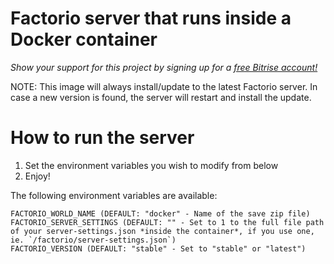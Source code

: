# Factorio server that runs inside a Docker container

*Show your support for this project by signing up for a [free Bitrise account!](https://app.bitrise.io?referrer=02c20c56fa07adcb)*

NOTE: This image will always install/update to the latest Factorio server. In case a new version is found, the server will restart and install the update.

# How to run the server
1. Set the environment variables you wish to modify from below
2. Enjoy!

The following environment variables are available:
```
FACTORIO_WORLD_NAME (DEFAULT: "docker" - Name of the save zip file)
FACTORIO_SERVER_SETTINGS (DEFAULT: "" - Set to 1 to the full file path of your server-settings.json *inside the container*, if you use one, ie. `/factorio/server-settings.json`)
FACTORIO_VERSION (DEFAULT: "stable" - Set to "stable" or "latest")
```
